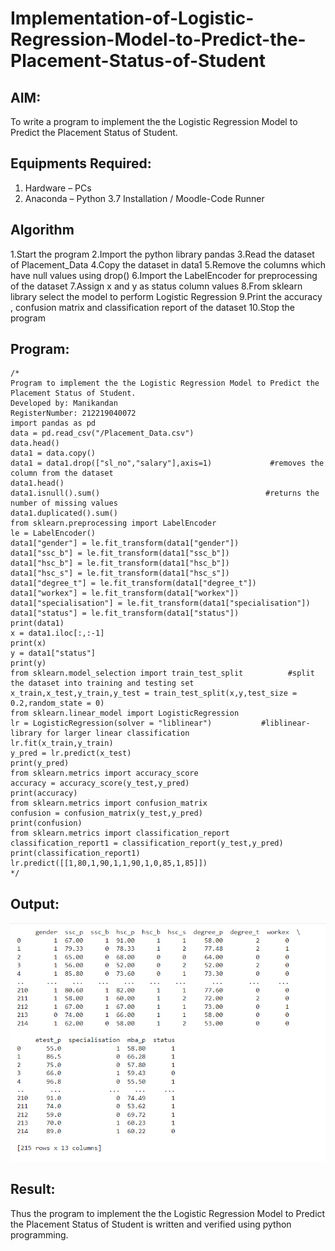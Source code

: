 # Implementation-of-Logistic-Regression-Model-to-Predict-the-Placement-Status-of-Student

## AIM:
To write a program to implement the the Logistic Regression Model to Predict the Placement Status of Student.

## Equipments Required:
1. Hardware – PCs
2. Anaconda – Python 3.7 Installation / Moodle-Code Runner

## Algorithm
1.Start the program
2.Import the python library pandas
3.Read the dataset of Placement_Data
4.Copy the dataset in data1
5.Remove the columns which have null values using drop()
6.Import the LabelEncoder for preprocessing of the dataset
7.Assign x and y as status column values
8.From sklearn library select the model to perform Logistic Regression
9.Print the accuracy , confusion matrix and classification report of the dataset
10.Stop the program 

## Program:
```
/*
Program to implement the the Logistic Regression Model to Predict the Placement Status of Student.
Developed by: Manikandan
RegisterNumber: 212219040072 
import pandas as pd
data = pd.read_csv("/Placement_Data.csv")
data.head()
data1 = data.copy()
data1 = data1.drop(["sl_no","salary"],axis=1)             #removes the column from the dataset
data1.head()
data1.isnull().sum()                                     #returns the number of missing values
data1.duplicated().sum()
from sklearn.preprocessing import LabelEncoder
le = LabelEncoder()
data1["gender"] = le.fit_transform(data1["gender"])
data1["ssc_b"] = le.fit_transform(data1["ssc_b"])
data1["hsc_b"] = le.fit_transform(data1["hsc_b"])
data1["hsc_s"] = le.fit_transform(data1["hsc_s"])
data1["degree_t"] = le.fit_transform(data1["degree_t"])
data1["workex"] = le.fit_transform(data1["workex"])
data1["specialisation"] = le.fit_transform(data1["specialisation"])
data1["status"] = le.fit_transform(data1["status"])
print(data1)
x = data1.iloc[:,:-1]
print(x)
y = data1["status"]
print(y)
from sklearn.model_selection import train_test_split          #split the dataset into training and testing set
x_train,x_test,y_train,y_test = train_test_split(x,y,test_size = 0.2,random_state = 0)
from sklearn.linear_model import LogisticRegression
lr = LogisticRegression(solver = "liblinear")           #liblinear-library for larger linear classification
lr.fit(x_train,y_train)
y_pred = lr.predict(x_test)
print(y_pred)
from sklearn.metrics import accuracy_score
accuracy = accuracy_score(y_test,y_pred)
print(accuracy)
from sklearn.metrics import confusion_matrix
confusion = confusion_matrix(y_test,y_pred)
print(confusion)
from sklearn.metrics import classification_report
classification_report1 = classification_report(y_test,y_pred)
print(classification_report1)
lr.predict([[1,80,1,90,1,1,90,1,0,85,1,85]])
*/
```

## Output:
![the Logistic Regression Model to Predict the Placement Status of Student](EX3.png)


## Result:
Thus the program to implement the the Logistic Regression Model to Predict the Placement Status of Student is written and verified using python programming.
